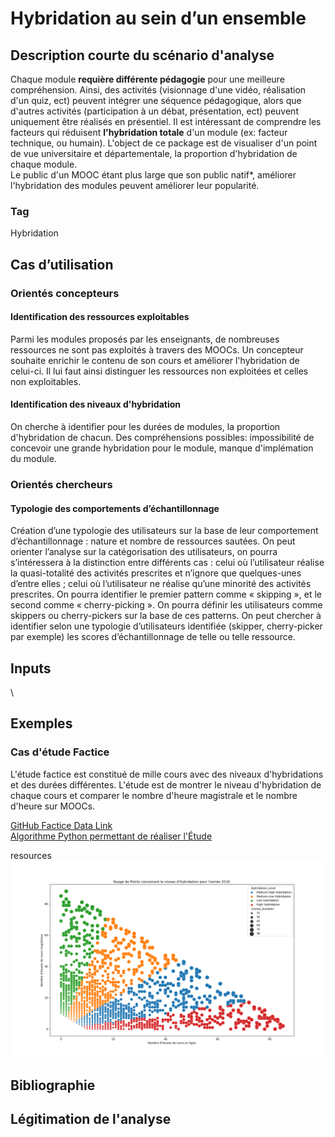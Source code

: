 # Hybridation au sein d’un ensemble

## Description courte du scénario d'analyse

Chaque module **requière différente pédagogie** pour une meilleure compréhension. Ainsi, des activités (visionnage d'une vidéo, réalisation d'un quiz, ect) peuvent intégrer une séquence pédagogique, alors que d'autres activités (participation à un débat, présentation, ect) peuvent uniquement être réalisés  en présentiel. Il est intéressant de comprendre les facteurs qui réduisent **l'hybridation totale** d'un module (ex: facteur technique, ou humain). L'object de ce package est de visualiser d'un point de vue universitaire et départementale, la proportion d'hybridation de chaque module. \
Le public d'un MOOC étant plus large que son public natif*, améliorer l'hybridation des modules peuvent améliorer leur popularité.

### Tag

Hybridation

## Cas d’utilisation

### Orientés concepteurs

#### Identification des ressources exploitables

Parmi les modules proposés par les enseignants, de nombreuses ressources ne sont pas exploités à travers des MOOCs. Un concepteur souhaite enrichir le contenu de son cours et améliorer l'hybridation de celui-ci. Il lui faut ainsi distinguer les ressources non exploitées et celles non exploitables.

#### Identification des niveaux d'hybridation

On cherche à identifier pour les durées de modules, la proportion d'hybridation de chacun. Des compréhensions possibles: impossibilité de concevoir une grande hybridation pour le module, manque d'implémation du module.

### Orientés chercheurs

#### Typologie des comportements d’échantillonnage

Création d’une typologie des utilisateurs sur la base de leur comportement d’échantillonnage : nature et nombre de ressources sautées. On peut orienter l’analyse sur la catégorisation des utilisateurs, on pourra s’intéressera à la distinction entre différents cas : celui où l’utilisateur réalise la quasi-totalité des activités prescrites et n’ignore que quelques-unes d’entre elles ; celui où l’utilisateur ne réalise qu’une minorité des activités prescrites. On pourra identifier le premier pattern comme « skipping », et le second comme « cherry-picking ». On pourra définir les utilisateurs comme skippers ou cherry-pickers sur la base de ces patterns. On peut chercher à identifier selon une typologie d’utilisateurs identifiée (skipper, cherry-picker par exemple) les scores d’échantillonnage de telle ou telle ressource.

## Inputs

\

## Exemples

### Cas d'étude Factice

L'étude factice est constitué de mille cours avec des niveaux d'hybridations et des durées différentes. L'étude est de montrer le niveau d'hybridation de chaque cours et comparer le nombre d'heure magistrale et le nombre d'heure sur MOOCs.

[GitHub Factice Data Link](https://github.com/Dorian-rx/TeachingAnalytics/blob/main/Hybridation/Example/Data/Hybridation_perYear.csv) \
[Algorithme Python permettant de réaliser l'Étude](https://github.com/Dorian-rx/TeachingAnalytics/blob/main/Hybridation/Example/Hybridation_perYear.py)

resources
![alt text](https://raw.githubusercontent.com/Dorian-rx/TeachingAnalytics/main/Hybridation/Example/Figures/Ndps%20sur%20le%20niveau%20d'hybridation%20pour%202019.png)

## Bibliographie

## Légitimation de l'analyse
